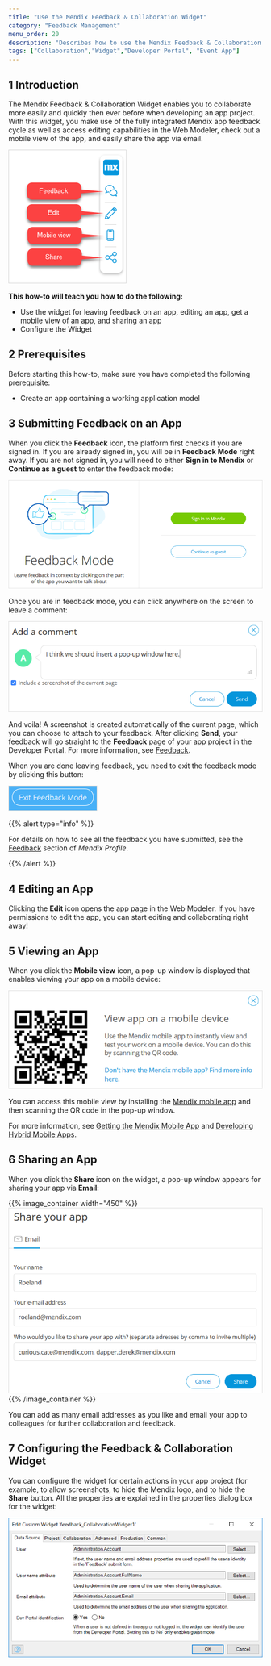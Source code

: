 ```yaml
---
title: "Use the Mendix Feedback & Collaboration Widget"
category: "Feedback Management"
menu_order: 20
description: "Describes how to use the Mendix Feedback & Collaboration Widget for providing feedback, editing, and sharing apps."
tags: ["Collaboration","Widget","Developer Portal", "Event App"]
---
```


## 1 Introduction

The Mendix Feedback & Collaboration Widget enables you to collaborate more easily and quickly then ever before when developing an app project. With this widget, you make use of the fully integrated Mendix app feedback cycle as well as access editing capabilities in the Web Modeler, check out a mobile view of the app, and easily share the app via email.

![](attachments/widget.png)

**This how-to will teach you how to do the following:**

* Use the widget for leaving feedback on an app, editing an app, get a mobile view of an app, and sharing an app
* Configure the Widget

## 2 Prerequisites

Before starting this how-to, make sure you have completed the following prerequisite:

* Create an app containing a working application model

## 3 Submitting Feedback on an App

When you click the **Feedback** icon, the platform first checks if you are signed in. If you are already signed in, you will be in **Feedback Mode** right away. If you are not signed in, you will need to either **Sign in to Mendix** or **Continue as a guest** to enter the feedback mode:

![](attachments/feedback-mode.png)

Once you are in feedback mode, you can click anywhere on the screen to leave a comment:

![](attachments/add-comment.png)

And voila! A screenshot is created automatically of the current page, which you can choose to attach to your feedback. After clicking **Send**, your feedback will go straight to the **Feedback** page of your app project in the Developer Portal. For more information, see [Feedback](index).

When you are done leaving feedback, you need to exit the feedback mode by clicking this button:

![](attachments/exit.png)

{{% alert type="info" %}}

For details on how to see all the feedback you have submitted, see the [Feedback](../mendix-profile/index#feedback) section of *Mendix Profile*.

{{% /alert %}}

## 4 Editing an App

Clicking the **Edit** icon opens the app page in the Web Modeler. If you have permissions to edit the app, you can start editing and collaborating right away!

## 5 Viewing an App

When you click the **Mobile view**  icon, a pop-up window is displayed that enables viewing your app on a mobile device:

![](attachments/view-app.png)

You can access this mobile view by installing the [Mendix mobile app](https://play.google.com/store/apps/details?id=com.mendix.SprintrMobile) and then scanning the QR code in the pop-up window.

For more information, see [Getting the Mendix Mobile App](/refguide/getting-the-mendix-app) and [Developing Hybrid Mobile Apps](/refguide/developing-hybrid-mobile-apps).

## 6 Sharing an App

When you click the **Share** icon on the widget, a pop-up window appears for sharing your app via **Email**:

{{% image_container width="450" %}}![](attachments/share.png)
{{% /image_container %}}

You can add as many email addresses as you like and email your app to colleagues for further collaboration and feedback.

## 7 Configuring the Feedback & Collaboration Widget

You can configure the widget for certain actions in your app project (for example, to allow screenshots, to hide the Mendix logo, and to hide the **Share** button. All the properties are explained in the properties dialog box for the widget:

![](attachments/widget-properties.png)
